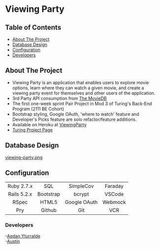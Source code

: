 # Viewing Party

## Table of Contents

- [About The Project](#about-the-project)
- [Database Design](#database-design)
- [Configuration](#configuration)
- [Developers](#developers)

## About The Project

- Viewing Party is an application that enables users to explore movie options, learn where they can watch a given movie, and create a viewing party event for themselves and other users of the application.
- 3rd Party API consumption from [The MovieDB](https://www.themoviedb.org/)
- The first one-week sprint Pair Project in Mod 3 of Turing's Back-End Program (2111 BE Cohort)
- Bootstrap styling, Google OAuth, 'where to watch' feature and Developer's Picks feature are solo refactor/feature additions.
- Available on Heroku at [ViewingParty](https://viewingparty909.herokuapp.com)
- [Turing Project Page](https://backend.turing.edu/module3/projects/viewing_party_lite/index)

## Database Design

[viewing-party.png](https://postimg.cc/TpY0zscg)

## Configuration 
|             |               |               |               |
|   :----:    |    :----:     |    :----:     |    :----:     |
| Ruby 2.7.x  | SQL           | SimpleCov     | Faraday       |
| Rails 5.2.x | Bootstrap     | bcrypt        | VSCode        |
| RSpec       | HTML5         | Google OAuth  | Webmock       |
| Pry         | Github        | Git           | VCR           |

### Developers
   -[Aedan Yturralde](https://github.com/aedanjames)<br>
   -[Austin ](https://github.com/AustinCMoore)
